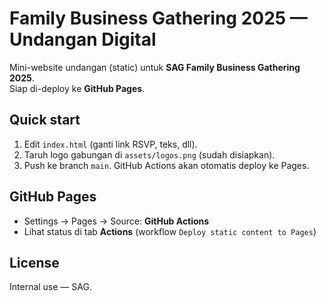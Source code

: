 # Family Business Gathering 2025 — Undangan Digital

Mini-website undangan (static) untuk **SAG Family Business Gathering 2025**.  
Siap di-deploy ke **GitHub Pages**.

## Quick start
1. Edit `index.html` (ganti link RSVP, teks, dll).
2. Taruh logo gabungan di `assets/logos.png` (sudah disiapkan).
3. Push ke branch `main`. GitHub Actions akan otomatis deploy ke Pages.

## GitHub Pages
- Settings → Pages → Source: **GitHub Actions**
- Lihat status di tab **Actions** (workflow `Deploy static content to Pages`)

## License
Internal use — SAG.